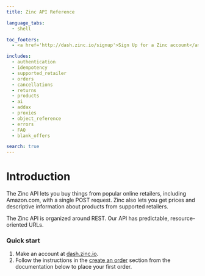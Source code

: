 ```yaml
---
title: Zinc API Reference

language_tabs:
  - shell

toc_footers:
  - <a href='http://dash.zinc.io/signup'>Sign Up for a Zinc account</a>

includes:
  - authentication
  - idempotency
  - supported_retailer
  - orders
  - cancellations
  - returns
  - products
  - ai
  - addax
  - proxies
  - object_reference
  - errors
  - FAQ
  - blank_offers

search: true
---
```


# Introduction

The Zinc API lets you buy things from popular online retailers, including Amazon.com, with  a single POST request. Zinc also lets you get prices and descriptive information about products from supported retailers.

The Zinc API is organized around REST. Our API has predictable, resource-oriented URLs.

### Quick start

1. Make an account at [dash.zinc.io](https://dash.zinc.io/signup).
2. Follow the instructions in the [create an order](#create-an-order) section from the documentation below to place your first order.
